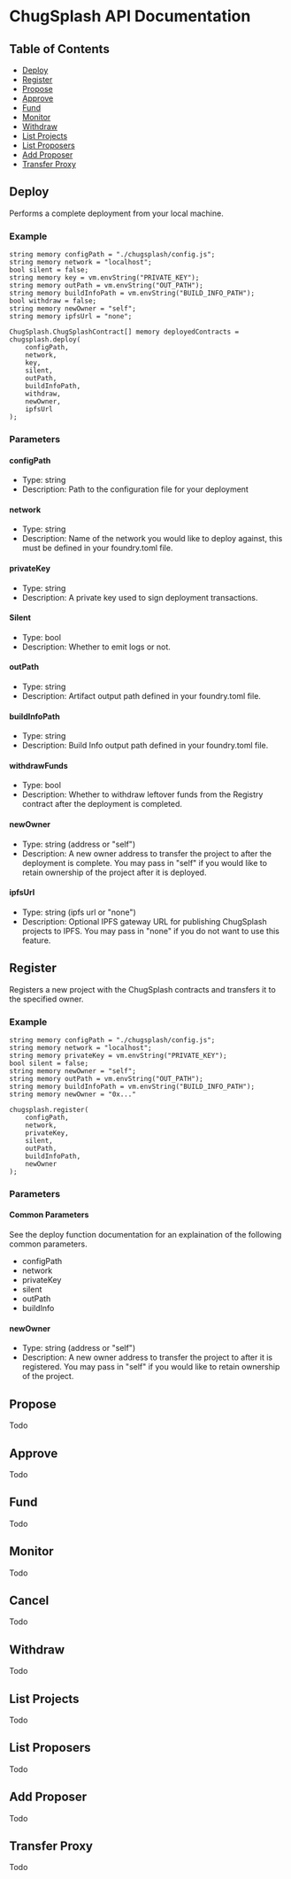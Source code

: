 # ChugSplash API Documentation

## Table of Contents

- [Deploy](#Deploy)
- [Register](#Register)
- [Propose](#Propose)
- [Approve](#Approve)
- [Fund](#Fund)
- [Monitor](#Monitor)
- [Withdraw](#Withdraw)
- [List Projects](#List-Projects)
- [List Proposers](#List-Proposers)
- [Add Proposer](#Add-Proposer)
- [Transfer Proxy](#Transfer-Proxy)


## Deploy
Performs a complete deployment from your local machine. 

### Example
```
string memory configPath = "./chugsplash/config.js";
string memory network = "localhost";
bool silent = false;
string memory key = vm.envString("PRIVATE_KEY");
string memory outPath = vm.envString("OUT_PATH");
string memory buildInfoPath = vm.envString("BUILD_INFO_PATH");
bool withdraw = false;
string memory newOwner = "self";
string memory ipfsUrl = "none";

ChugSplash.ChugSplashContract[] memory deployedContracts = chugsplash.deploy(
    configPath,
    network,
    key,
    silent,
    outPath,
    buildInfoPath,
    withdraw,
    newOwner,
    ipfsUrl
);
```

### Parameters

#### configPath
- Type: string
- Description: Path to the configuration file for your deployment 

#### network
- Type: string
- Description: Name of the network you would like to deploy against, this must be defined in your foundry.toml file.

#### privateKey
- Type: string
- Description: A private key used to sign deployment transactions. 

#### Silent
- Type: bool
- Description: Whether to emit logs or not.

#### outPath
- Type: string 
- Description: Artifact output path defined in your foundry.toml file.

#### buildInfoPath
- Type: string
- Description: Build Info output path defined in your foundry.toml file. 

#### withdrawFunds
- Type: bool 
- Description: Whether to withdraw leftover funds from the Registry contract after the deployment is completed.

#### newOwner
- Type: string (address or "self")
- Description: A new owner address to transfer the project to after the deployment is complete. You may pass in "self" if you would like to retain ownership of the project after it is deployed.

#### ipfsUrl
- Type: string (ipfs url or "none")
- Description: Optional IPFS gateway URL for publishing ChugSplash projects to IPFS. You may pass in "none" if you do not want to use this feature. 

## Register
Registers a new project with the ChugSplash contracts and transfers it to the specified owner.

### Example 
```
string memory configPath = "./chugsplash/config.js";
string memory network = "localhost";
string memory privateKey = vm.envString("PRIVATE_KEY");
bool silent = false;
string memory newOwner = "self";
string memory outPath = vm.envString("OUT_PATH");
string memory buildInfoPath = vm.envString("BUILD_INFO_PATH");
string memory newOwner = "0x..."

chugsplash.register(
    configPath,
    network,
    privateKey, 
    silent,
    outPath,
    buildInfoPath,
    newOwner
);
```

### Parameters

#### Common Parameters
See the deploy function documentation for an explaination of the following common parameters.
- configPath
- network
- privateKey
- silent
- outPath
- buildInfo

#### newOwner
- Type: string (address or "self")
- Description: A new owner address to transfer the project to after it is registered. You may pass in "self" if you would like to retain ownership of the project.

## Propose
Todo 

## Approve
Todo

## Fund
Todo

## Monitor
Todo

## Cancel
Todo

## Withdraw
Todo

## List Projects
Todo

## List Proposers
Todo

## Add Proposer
Todo

## Transfer Proxy
Todo